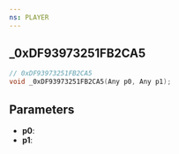 ```yaml
---
ns: PLAYER
---
```

## _0xDF93973251FB2CA5

```c
// 0xDF93973251FB2CA5
void _0xDF93973251FB2CA5(Any p0, Any p1);
```

## Parameters
* **p0**:
* **p1**:
